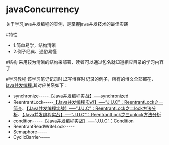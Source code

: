 # javaConcurrency
关于学习java并发编程的实例，是掌握java并发技术的最佳实践

#特性
* 1.简单易学，结构清晰
* 2.例子经典、通俗易懂


#结构
采用较为清晰的结构来部署，读者可以通过包名就知道相应目录的学习内容了


#学习教程
该学习笔记记录时LZ写博客时记录的例子，所有的博文全部都在，[java并发编程](http://cmsblogs.com/?cat=97),其对应关系如下：
* synchronize-----[【Java并发编程实战】—–synchronized](http://cmsblogs.com/?p=1643)
* ReentrantLock-----[【Java并发编程实战】—–“J.U.C”：ReentrantLock之一简介](http://cmsblogs.com/?p=1655)、[【Java并发编程实战】—–“J.U.C”：ReentrantLock之二lock方法分析](http://cmsblogs.com/?p=1662)、[【Java并发编程实战】—–“J.U.C”：ReentrantLock之三unlock方法分析](http://cmsblogs.com/?p=1665)
* condition-----[【Java并发编程实战】—–“J.U.C”：Condition](http://cmsblogs.com/?p=1669)
* ReentrantReadWriteLock-----
* Semaphore-----
* CyclicBarrier-----
